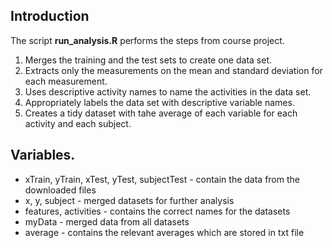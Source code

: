 ## Introduction

The script **run_analysis.R** performs the steps from course project.

1. Merges the training and the test sets to create one data set.
2. Extracts only the measurements on the mean and standard deviation for each measurement.
3. Uses descriptive activity names to name the activities in the data set.
4. Appropriately labels the data set with descriptive variable names.
5. Creates a tidy dataset with tahe average of each variable for each activity and each subject.

## Variables.

* xTrain, yTrain, xTest, yTest, subjectTest - contain the data from the downloaded files
* x, y, subject - merged datasets for further analysis
* features, activities - contains the correct names for the datasets
* myData - merged data from all datasets
* average - contains the relevant averages which are stored in txt file
